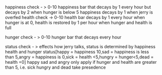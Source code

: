 happiness check - > 0-10 happiness bar that decays by 1 every hour but decays by 2 when hunger is below 5
happiness decays by 1 when jerry is overfed
health check -> 0-10 health bar decays by 1 every hour when hunger is at 0, health is restored by 1 per hour when hunger and health
is full

hunger check - > 0-10 hunger bar that decays every hour

status check - > effects how jerry talks, status is determined by happiness health and hunger
status[happy = happiness 10,sad = happiness is less than 5,angry = happiness is 0,sick = health <5,hungry = hunger<5,dead = health =0]
happy  sad and angry only apply if hunger and health are greater than 5, i.e. sick hungry and dead take presedence